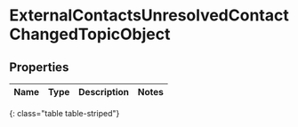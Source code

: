 # ExternalContactsUnresolvedContactChangedTopicObject


## Properties

| Name | Type | Description | Notes |
| ------------ | ------------- | ------------- | ------------- |
{: class="table table-striped"}



